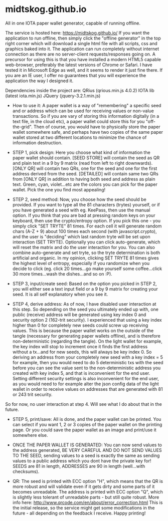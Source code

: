# midtskog.github.io
All in one IOTA paper wallet generator, capable of running offline.

The service is hosted here: https://midtskog.github.io/
If you want the application to run offline, then simply click the "offline generator" in the top right corner which will download a single html file with all scripts, css and graphics baked into it. The application can run completely without internet connection as there are no server-client requests/responses going on.
A precursor for using this is that you have installed a modern HTML5 capable web-browser, preferably the latest versions of Chrome or Safari. I have tested it in Microsoft Edge as well, and it seems to render it just fine there. If you are an IE user, I offer no guarantees that you will experience the application the way I designed it.

Dependencies inside the project are:
QRius (qrious.min.js 4.0.2)
IOTA lib (latest iota.min.js)
JQuery (jquery-3.2.1.min.js)

- How to use it:
A paper wallet is a way of "remembering" a specific seed and or address which can be used for receiving values or non-value transactions. So if you are vary of storing this information digitally (in a text file, in the cloud etc), a paper wallet could store this for you "off-the-grid". Then of course, you would have to physically store the paper wallet somewhere safe, and perhaps have two copies of the same paper wallet stored at two different locations to minimize the chance of information destruction.

- STEP 1, pick design:
Here you choose what kind of information the paper wallet should contain.
[SEED STORE] will contain the seed as QR and plain text in a 9 by 9 matrix (read from left to right downwards).
[ONLY QR] will contain two QRs, one for the seed and one for the first address derived from the seed.
[DETAILED] will contain same two QRs from [ONLY QR] in addition to having both seed and address as plain text.
Green, cyan, violet...etc are the colors you can pick for the paper wallet. Pick the one you find most appealing!

- STEP 2, seed method:
Now, you choose how the seed should be provided. If you want to type all the 81 characters (trytes) yourself, or if you have generated a seed with eg. KeePass, then use the manual option.
If you think that you are bad at pressing random keys on your keyboard, then use the crypto/entropy option. If you pick this one - you simply click "SET TRYTE" 81 times. For each cell it will generate random chars (A-Z + 9) about 100 times each second (with javascript.crypto), and the user is "deciding" which last random tryte will be set upon interaction (SET TRYTE).
Optionally you can click auto-generate, which will reset the matrix and do the user interaction for you. You can also combine auto-generate and set tryte, so the tryte determination is both artificial and organic.
In my opinion, clicking SET TRYTE 81 times gives the highest level of entropy, especially if you randomize when you decide to click (eg. click 20 times...go make yourself some coffee...click 30 more times...wash the dishes...and so on :P).

- STEP 3, input/create seed:
Based on the option you picked in STEP 2, you will either see a text input field or a 9 by 9 matrix for creating your seed. It is all self explanatory when you see it.

- STEP 4, derive address:
As of now, I have disabled user interaction at this step. So depending on the seed you ultimately ended up with, one public (receive) address will be generated using key index 0 and security option 2 (162-trit security). I experienced that using a key index higher than 0 for completely new seeds could screw up receiving values. This is because the paper wallet works on the outside of the tangle (necessary for generating paper wallets offline), and is therefore non-deterministic (regarding the tangle). On the light wallet for example, the key index will stop to increment once it finds the first address without a tx...and for new seeds, this will always be key index 0. So deriving an address from your completely new seed with a key index = 5 for example, then you would need to do 5 deterministic txs with the seed before you can see the value sent to the non-deterministic address you created with key index 5, and that is inconvenient for the end user. Setting different security settings is also inconvenient for the end user, as you would need to for example alter the json config data of the light wallet in order to receive values on addresses that are generated with 81 or 243 trit security.

So for now, no user interaction at step 4. Will see what I do about that in the future.

- STEP 5, print/save:
All is done, and the paper wallet can be printed. You can select if you want 1, 2 or 3 copies of the paper wallet on the printing page. Or you could save the paper wallet as an image and print/use it somewhere else.

- ONCE THE PAPER WALLET IS GENERATED:
You can now send values to the address generated, BE VERY CAREFUL AND DO NOT SEND VALUES TO THE SEED, sending values to a seed is exactly the same as sending values to a public address which you dont have the private key for!
SEEDS are 81 in length, ADDRESSES are 90 in length (well...with checksums).

- QR:
The seed is printed with ECC option "H", which means that the QR is more robust and will validate even if it gets dirty and some parts of it becomes unreadable.
The address is printed with ECC option "Q", which is slightly less tolerant of unreadable parts - but still quite robust.
More info here: http://www.qrcode.com/en/about/error_correction.html
This is the initial release, so the service might get some modifications in the future - all depending on the feedback I receive.
Happy printing!
